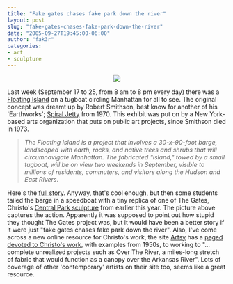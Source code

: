 ```yaml
---
title: "Fake gates chases fake park down the river"
layout: post
slug: "fake-gates-chases-fake-park-down-the-river"
date: "2005-09-27T19:45:00-06:00"
author: "fak3r"
categories:
- art
- sculpture
---
```

<p>
<div align="center"><img src="/2005/gates_barge.jpg"></div>

Last week (September 17 to 25, from 8 am to 8 pm every day) there was a [Floating Island](http://www.whitney.org/exhibition/feat_smithson.shtml) on a tugboat circling Manhattan for all to see. The original concept was dreamt up by Robert Smithson, best know for another of his 'Earthworks'; [Spiral Jetty](http://www.robertsmithson.com/earthworks/spiral_jetty.htm) from 1970. This exhibit was put on by a New York-based arts organization that puts on public art projects, since Smithson died in 1973. 

> _The Floating Island is a project that involves a 30-x-90-foot barge, landscaped with earth, rocks, and native trees and shrubs that will circumnavigate Manhattan. The fabricated "island," towed by a small tugboat, will be on view two weekends in September, visible to millions of residents, commuters, and visitors along the Hudson and East Rivers_.

Here's the [full story](http://www.nytimes.com/2005/09/16/arts/design/16floa.html?ei=5070&en=71da184f2e2a3f2d&ex=1127966400&adxnnl=1&adxnnlx=1127849024-N9MvjZGeeO5f53t2M506yQ). Anyway, that's cool enough, but then some students tailed the barge in a speedboat with a tiny replica of one of The Gates, Christo's [Central Park sculpture](http://www.christojeanneclaude.net/tg.html) from earlier this year. The picture above captures the action. Apparently it was supposed to point out how stupid they thought The Gates project was, but it would have been a better story if it were just "fake gates chases fake park down the river". Also, I've come across a new online resource for Christo's work, the site [Artsy](https://www.artsy.net/) has a [paged devoted to Christo's work](https://www.artsy.net/artist/christo), with examples from 1950s, to working to "... complete unrealized projects such as Over The River, a miles-long stretch of fabric that would function as a canopy over the Arkansas River". Lots of coverage of other 'contemporary' artists on their site too, seems like a great resource.
